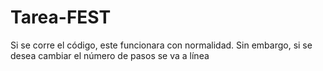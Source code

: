 # Tarea-FEST

Si se corre el código, este funcionara con normalidad. Sin embargo, si se desea cambiar el número de pasos se va a línea
